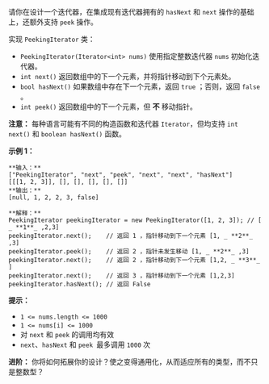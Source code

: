 请你在设计一个迭代器，在集成现有迭代器拥有的 `hasNext` 和 `next` 操作的基础上，还额外支持 `peek` 操作。

实现 `PeekingIterator` 类：

  * `PeekingIterator(Iterator<int> nums)` 使用指定整数迭代器 `nums` 初始化迭代器。
  * `int next()` 返回数组中的下一个元素，并将指针移动到下个元素处。
  * `bool hasNext()` 如果数组中存在下一个元素，返回 `true` ；否则，返回 `false` 。
  * `int peek()` 返回数组中的下一个元素，但 **不** 移动指针。

**注意：** 每种语言可能有不同的构造函数和迭代器 `Iterator`，但均支持 `int next()` 和 `boolean hasNext()`
函数。



**示例 1：**

    
    
    **输入：**
    ["PeekingIterator", "next", "peek", "next", "next", "hasNext"]
    [[[1, 2, 3]], [], [], [], [], []]
    **输出：**
    [null, 1, 2, 2, 3, false]
    
    **解释：**
    PeekingIterator peekingIterator = new PeekingIterator([1, 2, 3]); // [ _ **1**_ ,2,3]
    peekingIterator.next();    // 返回 1 ，指针移动到下一个元素 [1, _ **2**_ ,3]
    peekingIterator.peek();    // 返回 2 ，指针未发生移动 [1, _ **2**_ ,3]
    peekingIterator.next();    // 返回 2 ，指针移动到下一个元素 [1,2, _ **3**_ ]
    peekingIterator.next();    // 返回 3 ，指针移动到下一个元素 [1,2,3]
    peekingIterator.hasNext(); // 返回 False
    



**提示：**

  * `1 <= nums.length <= 1000`
  * `1 <= nums[i] <= 1000`
  * 对 `next` 和 `peek` 的调用均有效
  * `next`、`hasNext` 和 `peek `最多调用  `1000` 次



**进阶：** 你将如何拓展你的设计？使之变得通用化，从而适应所有的类型，而不只是整数型？

